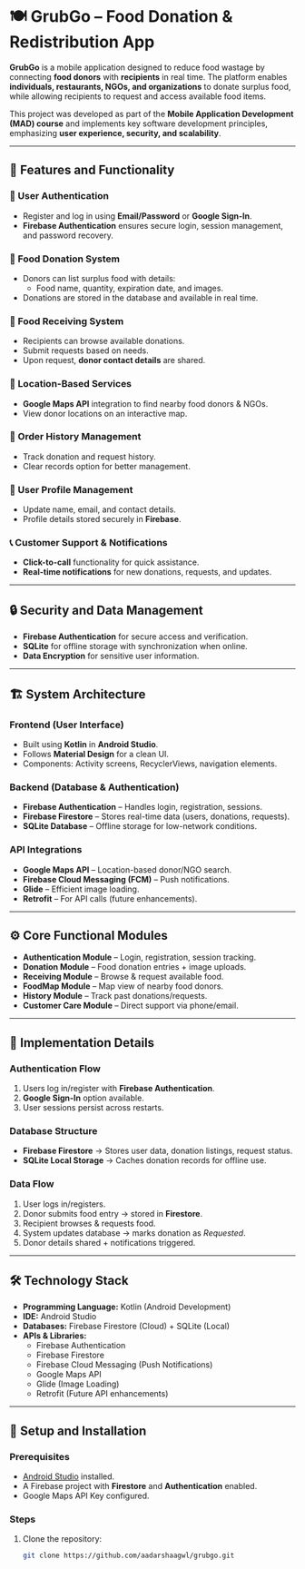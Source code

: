 # 🍽️ GrubGo – Food Donation & Redistribution App

**GrubGo** is a mobile application designed to reduce food wastage by connecting **food donors** with **recipients** in real time. The platform enables **individuals, restaurants, NGOs, and organizations** to donate surplus food, while allowing recipients to request and access available food items.  

This project was developed as part of the **Mobile Application Development (MAD) course** and implements key software development principles, emphasizing **user experience, security, and scalability**.

---

## 🚀 Features and Functionality

### 🔐 User Authentication
- Register and log in using **Email/Password** or **Google Sign-In**.
- **Firebase Authentication** ensures secure login, session management, and password recovery.

### 🍴 Food Donation System
- Donors can list surplus food with details:
  - Food name, quantity, expiration date, and images.
- Donations are stored in the database and available in real time.

### 🥗 Food Receiving System
- Recipients can browse available donations.
- Submit requests based on needs.
- Upon request, **donor contact details** are shared.

### 📍 Location-Based Services
- **Google Maps API** integration to find nearby food donors & NGOs.
- View donor locations on an interactive map.

### 📜 Order History Management
- Track donation and request history.
- Clear records option for better management.

### 👤 User Profile Management
- Update name, email, and contact details.
- Profile details stored securely in **Firebase**.

### 📞 Customer Support & Notifications
- **Click-to-call** functionality for quick assistance.
- **Real-time notifications** for new donations, requests, and updates.

---

## 🔒 Security and Data Management
- **Firebase Authentication** for secure access and verification.  
- **SQLite** for offline storage with synchronization when online.  
- **Data Encryption** for sensitive user information.  

---

## 🏗️ System Architecture

### Frontend (User Interface)
- Built using **Kotlin** in **Android Studio**.
- Follows **Material Design** for a clean UI.
- Components: Activity screens, RecyclerViews, navigation elements.

### Backend (Database & Authentication)
- **Firebase Authentication** – Handles login, registration, sessions.
- **Firebase Firestore** – Stores real-time data (users, donations, requests).
- **SQLite Database** – Offline storage for low-network conditions.

### API Integrations
- **Google Maps API** – Location-based donor/NGO search.
- **Firebase Cloud Messaging (FCM)** – Push notifications.
- **Glide** – Efficient image loading.
- **Retrofit** – For API calls (future enhancements).

---

## ⚙️ Core Functional Modules
- **Authentication Module** – Login, registration, session tracking.
- **Donation Module** – Food donation entries + image uploads.
- **Receiving Module** – Browse & request available food.
- **FoodMap Module** – Map view of nearby food donors.
- **History Module** – Track past donations/requests.
- **Customer Care Module** – Direct support via phone/email.

---

## 🔄 Implementation Details

### Authentication Flow
1. Users log in/register with **Firebase Authentication**.  
2. **Google Sign-In** option available.  
3. User sessions persist across restarts.  

### Database Structure
- **Firebase Firestore** → Stores user data, donation listings, request status.  
- **SQLite Local Storage** → Caches donation records for offline use.  

### Data Flow
1. User logs in/registers.  
2. Donor submits food entry → stored in **Firestore**.  
3. Recipient browses & requests food.  
4. System updates database → marks donation as *Requested*.  
5. Donor details shared + notifications triggered.  

---

## 🛠️ Technology Stack

- **Programming Language:** Kotlin (Android Development)  
- **IDE:** Android Studio  
- **Databases:** Firebase Firestore (Cloud) + SQLite (Local)  
- **APIs & Libraries:**
  - Firebase Authentication
  - Firebase Firestore
  - Firebase Cloud Messaging (Push Notifications)
  - Google Maps API
  - Glide (Image Loading)
  - Retrofit (Future API enhancements)

---

## 📲 Setup and Installation

### Prerequisites
- [Android Studio](https://developer.android.com/studio) installed.  
- A Firebase project with **Firestore** and **Authentication** enabled.  
- Google Maps API Key configured.  

### Steps
1. Clone the repository:
   ```bash
   git clone https://github.com/aadarshaagwl/grubgo.git
